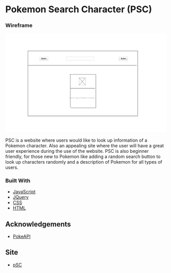 

<!-- ABOUT THE PROJECT -->
# Pokemon Search Character (PSC)


### Wireframe
![alt text](https://github.com/Yescii/pokemon-search/blob/main/wireframe.png?raw=true)

PSC is a website where users would like to look up information of a Pokemon character. Also an appealing site where the user will have a great user experience during the use of the website. PSC is also beginner friendly, for those new to Pokemon like adding a random search button to look up characters randomly and a description of Pokemon for all types of users.


### Built With
* [JavaScript](https://www.javascript.com/)
* [JQuery](https://jquery.com)
* [CSS](https://www.w3.org/Style/CSS/Overview.en.html)
* [HTML](https://html.com/)




<!-- ACKNOWLEDGEMENTS -->
## Acknowledgements
* [PokeAPI](https://pokeapi.co/)



<!-- Website -->
## Site
* [pSC](https://gracious-hermann-b4ec99.netlify.app/)




